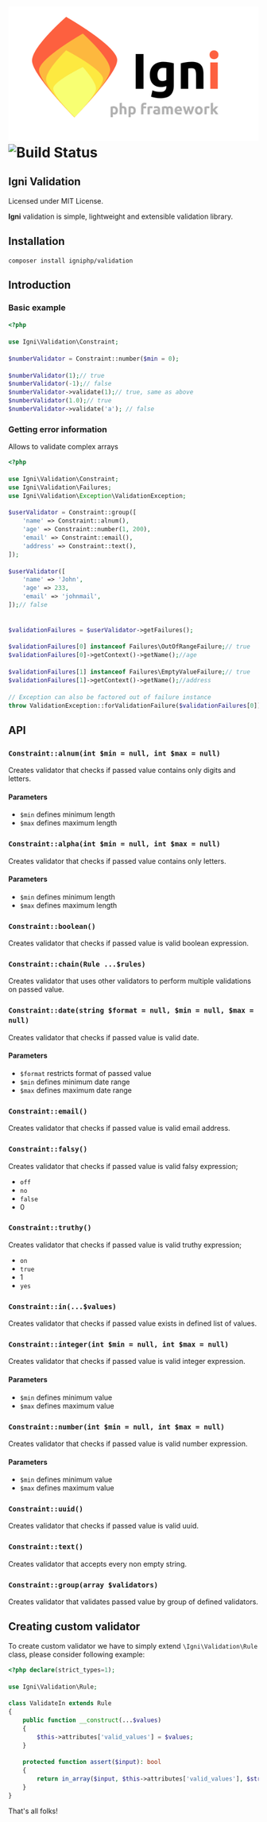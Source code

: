 # ![Igni logo](https://github.com/igniphp/common/blob/master/logo/full.svg)![Build Status](https://travis-ci.org/igniphp/validation.svg?branch=master)

## Igni Validation
Licensed under MIT License.

**Igni** validation is simple, lightweight and extensible validation library.

## Installation

```
composer install igniphp/validation
```

## Introduction

### Basic example

```php
<?php

use Igni\Validation\Constraint;

$numberValidator = Constraint::number($min = 0);

$numberValidator(1);// true
$numberValidator(-1);// false
$numberValidator->validate(1);// true, same as above
$numberValidator(1.0);// true
$numberValidator->validate('a'); // false
```

### Getting error information

Allows to validate complex arrays 

```php
<?php

use Igni\Validation\Constraint;
use Igni\Validation\Failures;
use Igni\Validation\Exception\ValidationException;

$userValidator = Constraint::group([
    'name' => Constraint::alnum(),
    'age' => Constraint::number(1, 200),
    'email' => Constraint::email(),
    'address' => Constraint::text(),
]);

$userValidator([
    'name' => 'John',
    'age' => 233,
    'email' => 'johnmail',
]);// false


$validationFailures = $userValidator->getFailures();

$validationFailures[0] instanceof Failures\OutOfRangeFailure;// true
$validationFailures[0]->getContext()->getName();//age

$validationFailures[1] instanceof Failures\EmptyValueFailure;// true
$validationFailures[1]->getContext()->getName();//address

// Exception can also be factored out of failure instance
throw ValidationException::forValidationFailure($validationFailures[0]);
```

## API

### `Constraint::alnum(int $min = null, int $max = null)`

Creates validator that checks if passed value contains only digits and letters. 

#### Parameters
- `$min` defines minimum length 
- `$max` defines maximum length

### `Constraint::alpha(int $min = null, int $max = null)`

Creates validator that checks if passed value contains only letters.

#### Parameters
- `$min` defines minimum length 
- `$max` defines maximum length

### `Constraint::boolean()`

Creates validator that checks if passed value is valid boolean expression.

### `Constraint::chain(Rule ...$rules)`

Creates validator that uses other validators to perform multiple validations on passed value.

### `Constraint::date(string $format = null, $min = null, $max = null)`

Creates validator that checks if passed value is valid date. 

#### Parameters
 - `$format` restricts format of passed value
 - `$min` defines minimum date range 
 - `$max` defines maximum date range
     
### `Constraint::email()`

Creates validator that checks if passed value is valid email address.

### `Constraint::falsy()`

Creates validator that checks if passed value is valid falsy expression;
- `off`
- `no`
- `false`
- 0

### `Constraint::truthy()`

Creates validator that checks if passed value is valid truthy expression;
- `on`
- `true`
- 1
- `yes`

### `Constraint::in(...$values)`

Creates validator that checks if passed value exists in defined list of values.

### `Constraint::integer(int $min = null, int $max = null)`

Creates validator that checks if passed value is valid integer expression.

#### Parameters
 - `$min` defines minimum value
 - `$max` defines maximum value

### `Constraint::number(int $min = null, int $max = null)`

Creates validator that checks if passed value is valid number expression.

#### Parameters
 - `$min` defines minimum value
 - `$max` defines maximum value
 
### `Constraint::uuid()`

Creates validator that checks if passed value is valid uuid.

### `Constraint::text()`

Creates validator that accepts every non empty string.

### `Constraint::group(array $validators)`

Creates validator that validates passed value by group of defined validators.

## Creating custom validator

To create custom validator we have to simply extend `\Igni\Validation\Rule` class, please consider following example:

```php
<?php declare(strict_types=1);

use Igni\Validation\Rule;

class ValidateIn extends Rule
{
    public function __construct(...$values)
    {
        $this->attributes['valid_values'] = $values;
    }

    protected function assert($input): bool
    {
        return in_array($input, $this->attributes['valid_values'], $strict = true);
    }
}

```

That's all folks!
